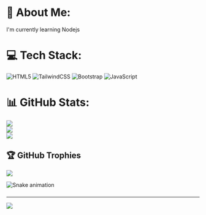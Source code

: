 # 💫 About Me:
I'm currently learning Nodejs


# 💻 Tech Stack:
![HTML5](https://img.shields.io/badge/html5-%23E34F26.svg?style=for-the-badge&logo=html5&logoColor=white) ![TailwindCSS](https://img.shields.io/badge/tailwindcss-%2338B2AC.svg?style=for-the-badge&logo=tailwind-css&logoColor=white) ![Bootstrap](https://img.shields.io/badge/bootstrap-%23563D7C.svg?style=for-the-badge&logo=bootstrap&logoColor=white) ![JavaScript](https://img.shields.io/badge/javascript-%23323330.svg?style=for-the-badge&logo=javascript&logoColor=%23F7DF1E)
# 📊 GitHub Stats:
![](https://github-readme-stats.vercel.app/api?username=yotech42&theme=dark&hide_border=false&include_all_commits=true&count_private=true)<br/>
![](https://github-readme-streak-stats.herokuapp.com/?user=yotech42&theme=dark&hide_border=false)<br/>
![](https://github-readme-stats.vercel.app/api/top-langs/?username=yotech42&theme=dark&hide_border=false&include_all_commits=true&count_private=true&layout=compact)

## 🏆 GitHub Trophies
![](https://github-profile-trophy.vercel.app/?username=yotech42&theme=matrix&no-frame=false&no-bg=false&margin-w=4)

<img src="https://raw.githubusercontent.com/yotech42/yotech42/output/snake.svg" alt="Snake animation" />

###

---
[![](https://visitcount.itsvg.in/api?id=yotech42&icon=0&color=0)](https://visitcount.itsvg.in)

<!-- Proudly created with GPRM ( https://gprm.itsvg.in ) -->
